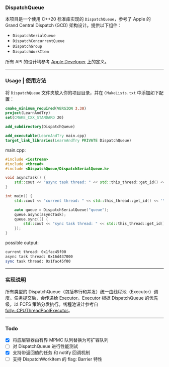 ### DispatchQueue

本项目是一个使用 C++20 标准库实现的 `DispatchQueue`，参考了 Apple 的 Grand Central Dispatch (GCD) 架构设计。提供以下组件：

- `DispatchSerialQueue`
- `DispatchConcurrentQueue`
- `DispatchGroup`
- `DispatchWorkItem`

所有 API 的设计均参考 [Apple Developer](https://developer.apple.com/documentation/dispatch) 上的定义。

---

### Usage | 使用方法

将 `DispatchQueue` 文件夹放入你的项目目录，并在 `CMakeLists.txt` 中添加如下配置：

```cmake
cmake_minimum_required(VERSION 3.30)
project(LearnAndTry)
set(CMAKE_CXX_STANDARD 20)

add_subdirectory(DispatchQueue)

add_executable(LearnAndTry main.cpp)
target_link_libraries(LearnAndTry PRIVATE DispatchQueue)
```

main.cpp:

```c++
#include <iostream>
#include <thread>
#include <DispatchQueue/DispatchSerialQueue.h>

void asyncTask() {
    std::cout << "async task thread: " << std::this_thread::get_id() << '\n';
}

int main() {
    std::cout << "current thread: " << std::this_thread::get_id() << '\n';

    auto queue = DispatchSerialQueue("queue");
    queue.async(asyncTask);
    queue.sync([] {
        std::cout << "sync task thread: " << std::this_thread::get_id() << '\n';
    });
}
```

possible output:

```bash
current thread: 0x1fac45f00
async task thread: 0x16d437000
sync task thread: 0x1fac45f00
```

---

### 实现说明

所有类型的 DispatchQueue（包括串行和并发）统一由线程池（Executor）调度。任务提交后，会传递给 Executor。Executor 根据 DispatchQueue 的优先级，以 FCFS 策略分发执行。线程池设计参考自 [folly::CPUThreadPoolExecutor](https://github.com/facebook/folly/blob/main/folly/executors/CPUThreadPoolExecutor.h)。

---

### Todo

- [x] 将底层容器由有界 MPMC 队列替换为可扩容队列
- [ ] 对 DispatchQueue 进行性能测试
- [x] 支持带返回值的任务 和 notify 回调机制
- [ ] 支持 DispatchWorkItem 的 flag: Barrier 特性
